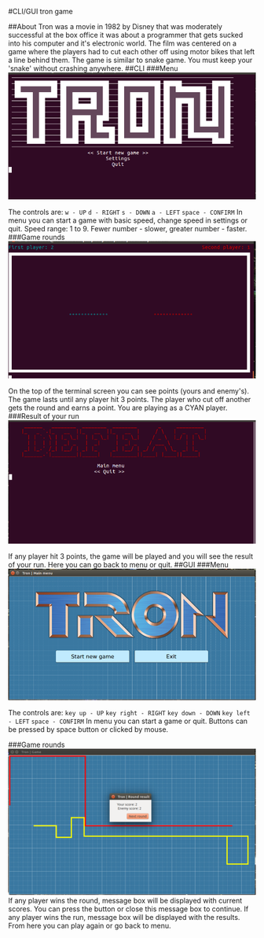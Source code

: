 #CLI/GUI tron game

##About
Tron was a movie in 1982 by Disney that was moderately successful at the box office it was about a programmer that gets sucked into his computer and it's electronic world. The film was centered on a game where the players had to cut each other off using motor bikes that left a line behind them.
The game is similar to snake game. You must keep your 'snake' without crashing anywhere.
##CLI
###Menu
![Main menu](https://github.com/olerom/tron/blob/master/about/cli_menu.png?raw=true)

The controls are: `w - UP` `d - RIGHT` `s - DOWN` `a - LEFT` `space - CONFIRM`
In menu you can start a game with basic speed, change speed in settings or quit.
Speed range: 1 to 9. Fewer number - slower, greater number - faster.
###Game rounds
![Game process](https://github.com/olerom/tron/blob/master/about/cli_action.png?raw=true)

On the top of the terminal screen you can see points (yours and enemy's). The game lasts until any player hit 3 points. 
The player who cut off another gets the round and earns a point. You are playing as a CYAN player. 
###Result of your run
![Game result](https://github.com/olerom/tron/blob/master/about/cli_defeat.png?raw=true)

If any player hit 3 points, the game will be played and you will see the result of your run. 
Here you can go back to menu or quit.
##GUI
###Menu
![Game result](https://github.com/olerom/tron/blob/master/about/gui_menu.png?raw=true)

The controls are: `key up - UP` `key right - RIGHT` `key down - DOWN` `key left - LEFT` `space - CONFIRM`
In menu you can start a game or quit. Buttons can be pressed by space button or clicked by mouse.

###Game rounds
![Game result](https://github.com/olerom/tron/blob/master/about/gui_round.png?raw=true)
If any player wins the round, message box will be displayed with current scores. You can press the button or close this message box to continue.
If any player wins the run, message box will be displayed with the results. From here you can play again or go back to menu.